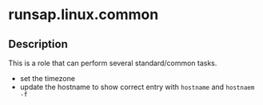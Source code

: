 runsap.linux.common
===================

Description
-----------
This is a role that can perform several standard/common tasks.

- set the timezone
- update the hostname to show correct entry with `hostname` and `hostnaem -f`